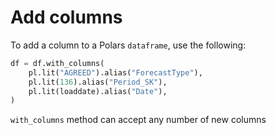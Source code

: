 # Add columns

To add a column to a Polars `dataframe`, use the following:

```python
df = df.with_columns(
    pl.lit("AGREED").alias("ForecastType"),
    pl.lit(136).alias("Period_SK"),
    pl.lit(loaddate).alias("Date"),
)
```

`with_columns` method can accept any number of new columns
